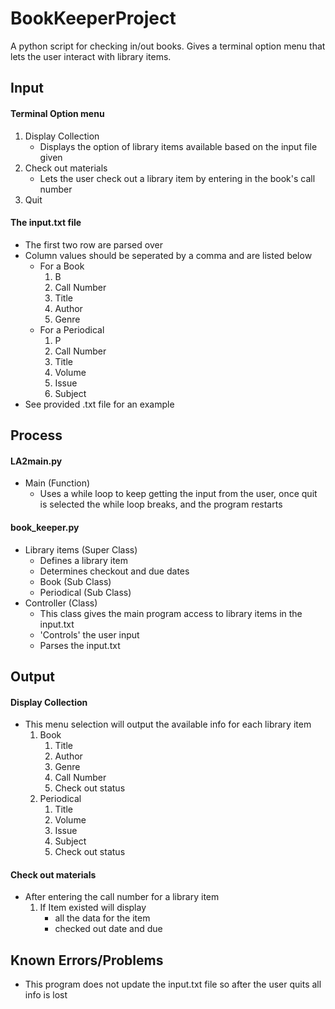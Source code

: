 # BookKeeperProject
A python script for checking in/out books. Gives a terminal option menu that lets the user interact with library items.

## Input 
#### Terminal Option menu
1. Display Collection 
    - Displays the option of library items available based on the input file given
2. Check out materials
    - Lets the user check out a library item by entering in the book's call number
3. Quit
#### The input.txt file
- The first two row are parsed over 
- Column values should be seperated by a comma and are listed below
    - For a Book
        1. B
        2. Call Number
        3. Title
        4. Author
        5. Genre
    - For a Periodical
        1. P
        2. Call Number
        3. Title
        4. Volume
        5. Issue
        6. Subject     
- See provided .txt file for an example


## Process
#### LA2main.py
- Main (Function)
    -  Uses a while loop to keep getting the input from the user, once quit is selected the while loop breaks, 
  and the program restarts
#### book_keeper.py
- Library items (Super Class)
    - Defines a library item
    - Determines checkout and due dates
    - Book (Sub Class)
    - Periodical (Sub Class)
- Controller (Class)
    - This class gives the main program access to library items in the input.txt
    - 'Controls' the user input
    - Parses the input.txt


## Output
#### Display Collection
- This menu selection will output the available info for each library item
    1. Book 
        1. Title
        2. Author
        3. Genre
        4. Call Number
        5. Check out status
    2. Periodical 
        1. Title
        2. Volume
        3. Issue
        4. Subject
        5. Check out status

#### Check out materials
- After entering the call number for a library item 
    1. If Item existed will display
       - all the data for the item
       - checked out date and due 
    
 
## Known Errors/Problems
- This program does not update the input.txt file so after the user quits all info is lost
